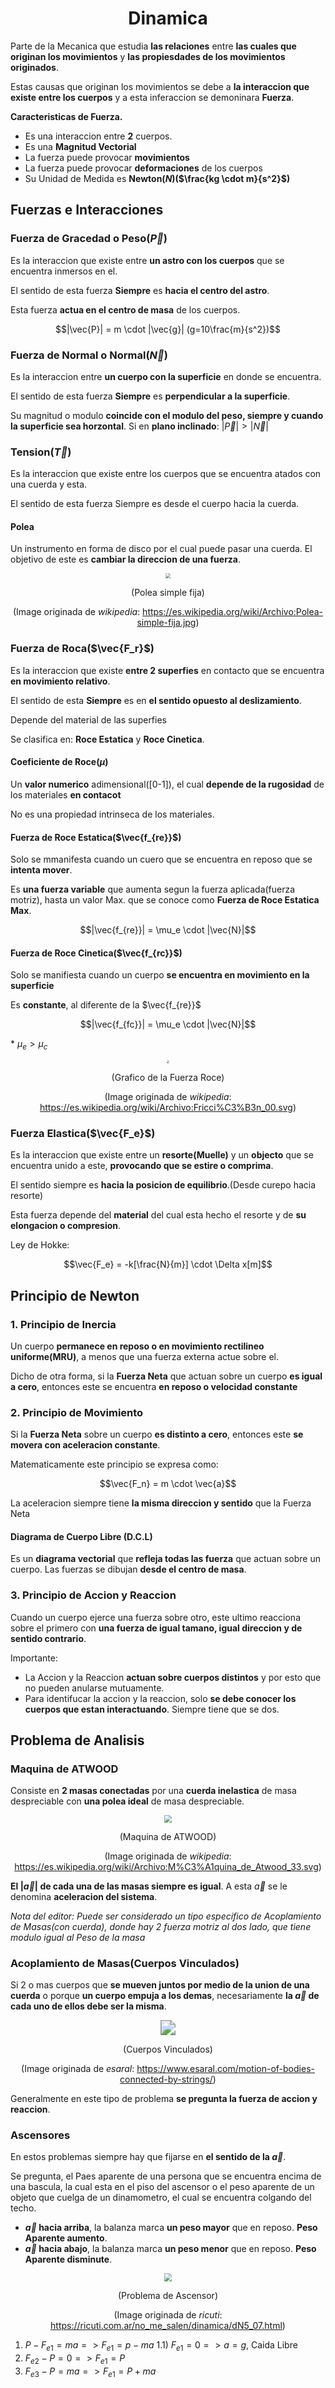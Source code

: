 <h1 align="center">Dinamica</h1>

Parte de la Mecanica que estudia **las relaciones** entre **las cuales que originan los movimientos** y **las propiesdades de los movimientos originados**.

Estas causas que originan los movimientos se debe a **la interaccion que existe entre los cuerpos** y a esta inferaccion se demoninara **Fuerza**.

**Caracteristicas de Fuerza.**
- Es una interaccion entre **2** cuerpos.
- Es una **Magnitud Vectorial**
- La fuerza puede provocar **movimientos**
- La fuerza puede provocar **deformaciones** de los cuerpos
- Su Unidad de Medida es **Newton($N$)($\frac{kg \cdot m}{s^2}$)**

## Fuerzas e Interacciones

### Fuerza de Gracedad o Peso($\vec{P}$)

Es la interaccion que existe entre **un astro con los cuerpos** que se encuentra inmersos en el.

El sentido de esta fuerza **Siempre** es **hacia el centro del astro**.

Esta fuerza **actua en el centro de masa** de los cuerpos.

$$|\vec{P}| = m \cdot |\vec{g}| (g=10\frac{m}{s^2})$$

### Fuerza de Normal o Normal($\vec{N}$)

Es la interaccion entre **un cuerpo con la superficie** en donde se encuentra.

El sentido de esta fuerza **Siempre** es **perpendicular a la superficie**.

Su magnitud o modulo **coincide con el modulo del peso, siempre y cuando la superficie sea horzontal**. Si en **plano inclinado**: $|\vec{P}| > |\vec{N}|$

### Tension($\vec{T}$)

Es la interaccion que existe entre los cuerpos que se encuentra atados con una cuerda y esta.

El sentido de esta fuerza Siempre es desde el cuerpo hacia la cuerda.

#### Polea

Un instrumento en forma de disco por el cual puede pasar una cuerda. El objetivo de este es **cambiar la direccion de una fuerza**.

<div align="center">

<img src="https://upload.wikimedia.org/wikipedia/commons/a/a3/Polea-simple-fija.jpg" style="zoom: 50%"/>

(Polea simple fija)

(Image originada de *wikipedia*: https://es.wikipedia.org/wiki/Archivo:Polea-simple-fija.jpg)

</div>

### Fuerza de Roca($\vec{F_r}$)

Es la interaccion que existe **entre 2 superfies** en contacto que se encuentra **en movimiento relativo**.

El sentido de esta **Siempre** es en **el sentido opuesto al deslizamiento**.

Depende del material de las superfies

Se clasifica en: **Roce Estatica** y **Roce Cinetica**.

#### Coeficiente de Roce($\mu$)

Un **valor numerico** adimensional([0-1]), el cual **depende de la rugosidad** de los materiales **en contacot**

No es una propiedad intrinseca de los materiales.

#### Fuerza de Roce Estatica($\vec{f_{re}}$)

Solo se mmanifesta cuando un cuero que se encuentra en reposo que se **intenta mover**.

Es **una fuerza variable** que aumenta segun la fuerza aplicada(fuerza motriz), hasta un valor Max. que se conoce como **Fuerza de Roce Estatica Max**.

$$|\vec{f_{re}}| = \mu_e \cdot |\vec{N}|$$

#### Fuerza de Roce Cinetica($\vec{f_{rc}}$)

Solo se manifiesta cuando un cuerpo **se encuentra en movimiento en la superficie**

Es **constante**, al diferente de la $\vec{f_{re}}$

$$|\vec{f_{fc}}| = \mu_e \cdot |\vec{N}|$$

\* $\mu_e > \mu_c$

<div align="center">

<img src="https://upload.wikimedia.org/wikipedia/commons/8/8d/Fricci%C3%B3n_00.svg" style="zoom: 30%"/>

(Grafico de la Fuerza Roce)

(Image originada de *wikipedia*: https://es.wikipedia.org/wiki/Archivo:Fricci%C3%B3n_00.svg)

</div>

### Fuerza Elastica($\vec{F_e}$)

Es la interaccion que existe entre un **resorte(Muelle)** y un **objecto** que se encuentra unido a este, **provocando que se estire o comprima**.

El sentido siempre es **hacia la posicion de equilibrio**.(Desde curepo hacia resorte)

Esta fuerza depende del **material** del cual esta hecho el resorte y de **su elongacion o compresion**.

Ley de Hokke:

$$\vec{F_e} = -k[\frac{N}{m}] \cdot \Delta x[m]$$

## Principio de Newton

### 1. Principio de Inercia

Un cuerpo **permanece en reposo o en movimiento rectilineo uniforme(MRU)**, a menos que una fuerza externa actue sobre el.

Dicho de otra forma, si la **Fuerza Neta** que actuan sobre un cuerpo **es igual a cero**, entonces este se encuentra **en reposo o velocidad constante**

### 2. Principio de Movimiento

Si la **Fuerza Neta** sobre un cuerpo **es distinto a cero**, entonces este **se movera con aceleracion constante**.

Matematicamente este principio se expresa como:

$$\vec{F_n} = m \cdot \vec{a}$$

La aceleracion siempre tiene **la misma direccion y sentido** que la Fuerza Neta

#### Diagrama de Cuerpo Libre (D.C.L)

Es un **diagrama vectorial** que **refleja todas las fuerza** que actuan sobre un cuerpo. Las fuerzas se dibujan **desde el centro de masa**.

### 3. Principio de Accion y Reaccion 

Cuando un cuerpo ejerce una fuerza sobre otro, este ultimo reacciona sobre el primero con **una fuerza de igual tamano, igual direccion y de sentido contrario**.

Importante:
- La Accion y la Reaccion **actuan sobre cuerpos distintos** y por esto que no pueden anularse mutuamente.
- Para identifucar la accion y la reaccion, solo **se debe conocer los cuerpos que estan interactuando**. Siempre tiene que se dos.

## Problema de Analisis

### Maquina de ATWOOD

Consiste en **2 masas conectadas** por una **cuerda inelastica** de masa despreciable con **una polea ideal** de masa despreciable.

<div align="center">

<img src="https://upload.wikimedia.org/wikipedia/commons/e/e5/Máquina_de_Atwood_33.svg" style="zoom: 70%"/>

(Maquina de ATWOOD)

(Image originada de *wikipedia*: https://es.wikipedia.org/wiki/Archivo:M%C3%A1quina_de_Atwood_33.svg)

</div>

**El $|\vec{a}|$ de cada una de las masas siempre es igual**. A esta $\vec{a}$ se le denomina **aceleracion del sistema**.

*Nota del editor: Puede ser considerado un tipo especifico de Acoplamiento de Masas(con cuerda), donde hay 2 fuerza motriz al dos lado, que tiene modulo igual al Peso de la masa*

### Acoplamiento de Masas(Cuerpos Vinculados)

Si 2 o mas cuerpos que **se mueven juntos por medio de la union de una cuerda** o porque **un cuerpo empuja a los demas**, necesariamente **la $\vec{a}$ de cada uno de ellos debe ser la misma**.


<div align="center">

<img src="https://www.esaral.com/media/uploads/2021/04/word-image-77.png" style="zoom: 150%"/>

(Cuerpos Vinculados)

(Image originada de *esaral*: https://www.esaral.com/motion-of-bodies-connected-by-strings/)

</div>

Generalmente en este tipo de problema **se pregunta la fuerza de accion y reaccion**.


### Ascensores

En estos problemas siempre hay que fijarse en **el sentido de la $\vec{a}$**.

Se pregunta, el Paes aparente de una persona que se encuentra encima de una bascula, la cual esta en el piso del ascensor o el peso aparente de un objeto que cuelga de un dinamometro, el cual se encuentra colgando del techo.

- **$\vec{a}$ hacia arriba**, la balanza marca **un peso mayor** que en reposo. **Peso Aparente aumento**.
- **$\vec{a}$ hacia abajo**, la balanza marca **un peso menor** que en reposo. **Peso Aparente disminute**.

<div align="center">

<img src="https://ricuti.com.ar/no_me_salen/dinamica/img_din/gr_da_20_1.gif" style="zoom: 80%"/>

(Problema de Ascensor)

(Image originada de *ricuti*: https://ricuti.com.ar/no_me_salen/dinamica/dN5_07.html)

</div>

1) $P - F_{e1} = ma => F_{e1} = p - ma$
    1.1) $F_{e1} = 0 => a = g$, Caida Libre
2) $F_{e2} - P = 0 => F_{e1} = P$
3) $F_{e3} - P = ma => F_{e1} = P + ma$